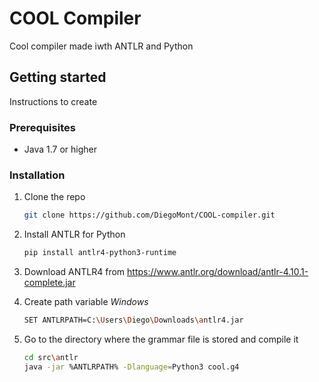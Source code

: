 # COOL Compiler
Cool compiler made iwth ANTLR and Python

## Getting started
Instructions to create

### Prerequisites
- Java 1.7 or higher

### Installation
1. Clone the repo
   ```sh
   git clone https://github.com/DiegoMont/COOL-compiler.git
   ```

2. Install ANTLR for Python
   ```sh
   pip install antlr4-python3-runtime
   ```

3. Download ANTLR4 from https://www.antlr.org/download/antlr-4.10.1-complete.jar

4. Create path variable
   *Windows*
   ```sh
   SET ANTLRPATH=C:\Users\Diego\Downloads\antlr4.jar
   ```

5. Go to the directory where the grammar file is stored and compile it
   ```sh
   cd src\antlr
   java -jar %ANTLRPATH% -Dlanguage=Python3 cool.g4
   ```